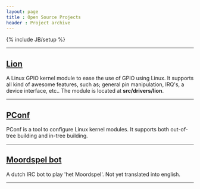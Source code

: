 ```yaml
---
layout: page
title : Open Source Projects
header : Project archive
---
```

{% include JB/setup %}

<hr />

<h2><a href="/linux/">Lion</a></h2>
<p>A Linux GPIO kernel module to ease the use of GPIO using Linux. It supports all kind of awesome features, such as; general pin manipulation,
IRQ's, a device interface, etc.. The module is located at <strong>src/drivers/lion</strong>.</p>
<hr />

<h2><a href="/pconf/">PConf</a></h2>
<p>PConf is a tool to configure Linux kernel modules. It supports both out-of-tree building and in-tree building.</p>
<hr />


<h2><a href="/moordspel-bot/">Moordspel bot</a></h2>
<p>A dutch IRC bot to play 'het Moordspel'. Not yet translated into english.</p>
<hr />
